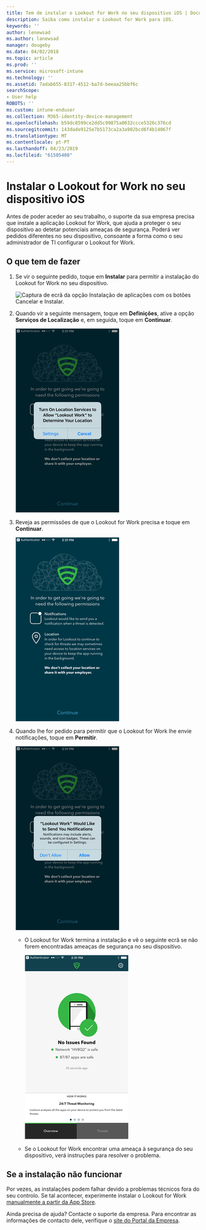 ```yaml
---
title: Tem de instalar o Lookout for Work no seu dispositivo iOS | Documentos da Microsoft
description: Saiba como instalar o Lookout for Work para iOS.
keywords: ''
author: lenewsad
ms.author: lanewsad
manager: dougeby
ms.date: 04/02/2018
ms.topic: article
ms.prod: ''
ms.service: microsoft-intune
ms.technology: ''
ms.assetid: 7adab655-8317-4512-ba7d-beeaa25bbf6c
searchScope:
- User help
ROBOTS: ''
ms.custom: intune-enduser
ms.collection: M365-identity-device-management
ms.openlocfilehash: b59dc8599ce2dd5c99875a0032ccce5326c376cd
ms.sourcegitcommit: 143dade9125e7b5173ca2a3a902bcd6f4b14067f
ms.translationtype: MT
ms.contentlocale: pt-PT
ms.lasthandoff: 04/23/2019
ms.locfileid: "61505408"
---
```

# <a name="install-lookout-for-work-on-your-ios-device"></a>Instalar o Lookout for Work no seu dispositivo iOS


Antes de poder aceder ao seu trabalho, o suporte da sua empresa precisa que instale a aplicação Lookout for Work, que ajuda a proteger o seu dispositivo ao detetar potenciais ameaças de segurança. Poderá ver pedidos diferentes no seu dispositivo, consoante a forma como o seu administrador de TI configurar o Lookout for Work.


## <a name="what-you-need-to-do"></a>O que tem de fazer

1.  Se vir o seguinte pedido, toque em **Instalar** para permitir a instalação do Lookout for Work no seu dispositivo.

      ![Captura de ecrã da opção Instalação de aplicações com os botões Cancelar e Instalar.](/intune-user-help/media/ios-mts-install-app-request-after-1804.png)

2. Quando vir a seguinte mensagem, toque em **Definições**, ative a opção **Serviços de Localização** e, em seguida, toque em **Continuar**.

      ![Toque em Definições e, em seguida, em Serviços de Localização](./media/ios-lfw-allow-location-services.png)

3. Reveja as permissões de que o Lookout for Work precisa e toque em **Continuar**.

      ![está agora ligado ao Lookout for Work](./media/ios-lfw-permissions-lookout-needs.png)

4. Quando lhe for pedido para permitir que o Lookout for Work lhe envie notificações, toque em **Permitir**.

     ![Toque em Definições e, em seguida, em Serviços de Localização](./media/ios-lfw-allow-notifications.png)

   * O Lookout for Work termina a instalação e vê o seguinte ecrã se não forem encontradas ameaças de segurança no seu dispositivo.

     ![O Lookout for Work não encontrou ameaças de segurança](./media/ios-lfw-no-threats-found.png)

   * Se o Lookout for Work encontrar uma ameaça à segurança do seu dispositivo, verá instruções para resolver o problema.

## <a name="if-the-installation-doesnt-work"></a>Se a instalação não funcionar

Por vezes, as instalações podem falhar devido a problemas técnicos fora do seu controlo. Se tal acontecer, experimente instalar o Lookout for Work [manualmente a partir da App Store](https://itunes.apple.com/app/lookout-for-work/id997193468).

Ainda precisa de ajuda? Contacte o suporte da empresa. Para encontrar as informações de contacto dele, verifique o [site do Portal da Empresa](https://go.microsoft.com/fwlink/?linkid=2010980).

